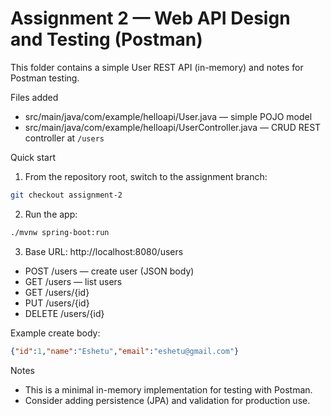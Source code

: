 # Assignment 2 — Web API Design and Testing (Postman)

This folder contains a simple User REST API (in-memory) and notes for Postman testing.

Files added
- src/main/java/com/example/helloapi/User.java — simple POJO model
- src/main/java/com/example/helloapi/UserController.java — CRUD REST controller at `/users`

Quick start
1. From the repository root, switch to the assignment branch:

```bash
git checkout assignment-2
```

2. Run the app:

```bash
./mvnw spring-boot:run
```

3. Base URL: http://localhost:8080/users
  - POST /users   — create user (JSON body)
  - GET /users    — list users
  - GET /users/{id}
  - PUT /users/{id}
  - DELETE /users/{id}

Example create body:

```json
{"id":1,"name":"Eshetu","email":"eshetu@gmail.com"}
```

Notes
- This is a minimal in-memory implementation for testing with Postman.
- Consider adding persistence (JPA) and validation for production use.
